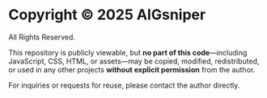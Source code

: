 # Copyright © 2025 AIGsniper

All Rights Reserved.

This repository is publicly viewable, but **no part of this code**—including JavaScript, CSS, HTML, or assets—may be copied, modified, redistributed, or used in any other projects **without explicit permission** from the author.

For inquiries or requests for reuse, please contact the author directly.
